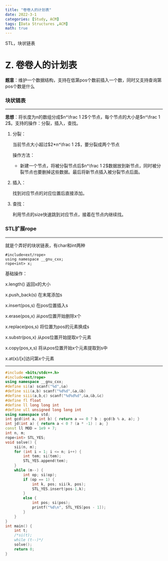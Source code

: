```yaml
---
title: "卷卷人的计划表"
date: 2022-3-1
categories: [Study, ACM]
tags: [Data Structures ,ACM]
math: true
---
```


STL，块状链表

<!-- more -->

# Z. 卷卷人的计划表 

**题意**：维护一个数据结构，支持在低第pos个数前插入一个数，同时又支持查询第pos个数是什么

### 块状链表

***

**思想**：将长度为n的数组分成$n^\frac 1 2$个节点，每个节点的大小是$n^\frac 1 2$。支持的操作：分裂，插入，查找。

1. 分裂：

   当前节点大小超过$2*n^\frac 1 2$，要分裂成两个节点

   操作方法：

   * 新建一个节点，将被分裂节点后$n^\frac 1 2$数据放到新节点，同时被分裂节点也要删掉这些数据。最后将新节点插入被分裂节点后面。

2. 插入：

   找到对应节点的对应位置后直接添加。

   

3. 查找：

   利用节点的size快速跳到对应节点，接着在节点内继续找。

### STL扩展rope

***

就是个弄好的块状链表，有char和int两种

```
#include<ext/rope>
using namespace __gnu_cxx;
rope<int> x;
```

基础操作：

x.length() 返回x的大小

x.push_back(s) 在末尾添加s

x.insert(pos,s) 在pos位置插入s

x.erase(pos,x)  从pos位置开始删除x个

x.replace(pos,s) 将位置为pos的元素换成s

x.substr(pos,x) 从pos位置开始提取x个元素

x.copy(pos,x,s) 将从pos位置开始x个元素提取到s中

x.at(x)/[x]访问第x个元素

***

```c++
#include <bits/stdc++.h>
#include<ext/rope>
using namespace __gnu_cxx;
#define si(a) scanf("%d",&a)
#define sii(a,b) scanf("%d%d",&a,&b)
#define siii(a,b,c) scanf("%d%d%d",&a,&b,&c)
#define fl float
#define ll long long int
#define ull unsigned long long int
using namespace std;
int gcd(int a, int b) { return a == 0 ? b : gcd(b % a, a); }
int jd(int a) { return a < 0 ? (a * -1) : a; }
const ll MOD = 1e9 + 7;
int n, m;
rope<int> STL_YES;
void solve() {
	sii(n, m);
	for (int i = 1; i <= n; i++) {
		int tem; si(tem);
		STL_YES.append(tem);
	}
	while (m--) {
		int op; si(op);
		if (op == 1) {
			int k, pos; sii(k, pos);
			STL_YES.insert(pos-1,k);
		}
		else {
			int pos; si(pos);
			printf("%d\n", STL_YES[pos - 1]);
		}
	}
}
int main() {
	int t;
	/*si(t);
	while (t--)*/
	solve();
	return 0;
}
```

